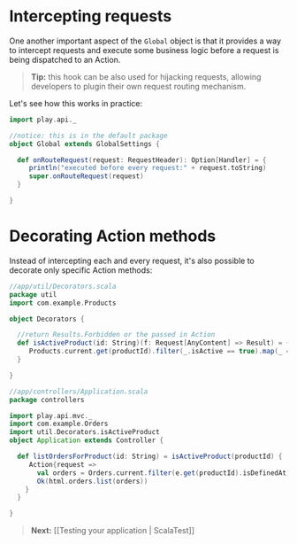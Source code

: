 # Intercepting requests

One another important aspect of  the ```Global``` object is that it provides a way to intercept requests and execute some business logic before a request is being dispatched to an Action. 

> **Tip:** this hook can be also used for hijacking requests, allowing developers to plugin their own request routing mechanism. 

Let's see how this works in practice:

```scala
import play.api._

//notice: this is in the default package
object Global extends GlobalSettings {

  def onRouteRequest(request: RequestHeader): Option[Handler] = {
     println("executed before every request:" + request.toString)
     super.onRouteRequest(request)
  }

}
```

# Decorating Action methods

Instead of intercepting each and every request, it's also possible to decorate only specific Action methods:

```scala
//app/util/Decorators.scala
package util
import com.example.Products

object Decorators {

  //return Results.Forbidden or the passed in Action
  def isActiveProduct(id: String)(f: Request[AnyContent] => Result) = {
     Products.current.get(productId).filter(_.isActive == true).map(_ => f).getOrElse( Results.Forbidden) 
  }

}

//app/controllers/Application.scala
package controllers

import play.api.mvc._
import com.example.Orders
import util.Decorators.isActiveProduct
object Application extends Controller {

  def listOrdersForProduct(id: String) = isActiveProduct(productId) {
     Action{request => 
       val orders = Orders.current.filter(e.get(productId).isDefinedAt)
       Ok(html.orders.list(orders))
    }
  }

}
```

> **Next:** [[Testing your application | ScalaTest]]
